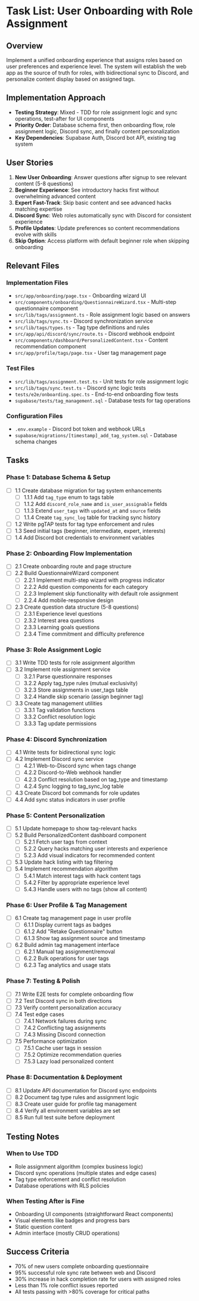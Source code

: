 # Task List: User Onboarding with Role Assignment

## Overview
Implement a unified onboarding experience that assigns roles based on user preferences and experience level. The system will establish the web app as the source of truth for roles, with bidirectional sync to Discord, and personalize content display based on assigned tags.

## Implementation Approach
- **Testing Strategy**: Mixed - TDD for role assignment logic and sync operations, test-after for UI components
- **Priority Order**: Database schema first, then onboarding flow, role assignment logic, Discord sync, and finally content personalization
- **Key Dependencies**: Supabase Auth, Discord bot API, existing tag system

## User Stories
1. **New User Onboarding**: Answer questions after signup to see relevant content (5-8 questions)
2. **Beginner Experience**: See introductory hacks first without overwhelming advanced content
3. **Expert Fast-Track**: Skip basic content and see advanced hacks matching expertise
4. **Discord Sync**: Web roles automatically sync with Discord for consistent experience
5. **Profile Updates**: Update preferences so content recommendations evolve with skills
6. **Skip Option**: Access platform with default beginner role when skipping onboarding

## Relevant Files
### Implementation Files
- `src/app/onboarding/page.tsx` - Onboarding wizard UI
- `src/components/onboarding/QuestionnaireWizard.tsx` - Multi-step questionnaire component
- `src/lib/tags/assignment.ts` - Role assignment logic based on answers
- `src/lib/tags/sync.ts` - Discord synchronization service
- `src/lib/tags/types.ts` - Tag type definitions and rules
- `src/app/api/discord/sync/route.ts` - Discord webhook endpoint
- `src/components/dashboard/PersonalizedContent.tsx` - Content recommendation component
- `src/app/profile/tags/page.tsx` - User tag management page

### Test Files
- `src/lib/tags/assignment.test.ts` - Unit tests for role assignment logic
- `src/lib/tags/sync.test.ts` - Discord sync logic tests
- `tests/e2e/onboarding.spec.ts` - End-to-end onboarding flow tests
- `supabase/tests/tag_management.sql` - Database tests for tag operations

### Configuration Files
- `.env.example` - Discord bot token and webhook URLs
- `supabase/migrations/[timestamp]_add_tag_system.sql` - Database schema changes

## Tasks

### Phase 1: Database Schema & Setup
- [ ] 1.1 Create database migration for tag system enhancements
  - [ ] 1.1.1 Add `tag_type` enum to tags table
  - [ ] 1.1.2 Add `discord_role_name` and `is_user_assignable` fields
  - [ ] 1.1.3 Extend `user_tags` with `updated_at` and `source` fields
  - [ ] 1.1.4 Create `tag_sync_log` table for tracking sync history
- [ ] 1.2 Write pgTAP tests for tag type enforcement and rules
- [ ] 1.3 Seed initial tags (beginner, intermediate, expert, interests)
- [ ] 1.4 Add Discord bot credentials to environment variables

### Phase 2: Onboarding Flow Implementation
- [ ] 2.1 Create onboarding route and page structure
- [ ] 2.2 Build QuestionnaireWizard component
  - [ ] 2.2.1 Implement multi-step wizard with progress indicator
  - [ ] 2.2.2 Add question components for each category
  - [ ] 2.2.3 Implement skip functionality with default role assignment
  - [ ] 2.2.4 Add mobile-responsive design
- [ ] 2.3 Create question data structure (5-8 questions)
  - [ ] 2.3.1 Experience level questions
  - [ ] 2.3.2 Interest area questions
  - [ ] 2.3.3 Learning goals questions
  - [ ] 2.3.4 Time commitment and difficulty preference

### Phase 3: Role Assignment Logic
- [ ] 3.1 Write TDD tests for role assignment algorithm
- [ ] 3.2 Implement role assignment service
  - [ ] 3.2.1 Parse questionnaire responses
  - [ ] 3.2.2 Apply tag_type rules (mutual exclusivity)
  - [ ] 3.2.3 Store assignments in user_tags table
  - [ ] 3.2.4 Handle skip scenario (assign beginner tag)
- [ ] 3.3 Create tag management utilities
  - [ ] 3.3.1 Tag validation functions
  - [ ] 3.3.2 Conflict resolution logic
  - [ ] 3.3.3 Tag update permissions

### Phase 4: Discord Synchronization
- [ ] 4.1 Write tests for bidirectional sync logic
- [ ] 4.2 Implement Discord sync service
  - [ ] 4.2.1 Web-to-Discord sync when tags change
  - [ ] 4.2.2 Discord-to-Web webhook handler
  - [ ] 4.2.3 Conflict resolution based on tag_type and timestamp
  - [ ] 4.2.4 Sync logging to tag_sync_log table
- [ ] 4.3 Create Discord bot commands for role updates
- [ ] 4.4 Add sync status indicators in user profile

### Phase 5: Content Personalization
- [ ] 5.1 Update homepage to show tag-relevant hacks
- [ ] 5.2 Build PersonalizedContent dashboard component
  - [ ] 5.2.1 Fetch user tags from context
  - [ ] 5.2.2 Query hacks matching user interests and experience
  - [ ] 5.2.3 Add visual indicators for recommended content
- [ ] 5.3 Update hack listing with tag filtering
- [ ] 5.4 Implement recommendation algorithm
  - [ ] 5.4.1 Match interest tags with hack content tags
  - [ ] 5.4.2 Filter by appropriate experience level
  - [ ] 5.4.3 Handle users with no tags (show all content)

### Phase 6: User Profile & Tag Management
- [ ] 6.1 Create tag management page in user profile
  - [ ] 6.1.1 Display current tags as badges
  - [ ] 6.1.2 Add "Retake Questionnaire" button
  - [ ] 6.1.3 Show tag assignment source and timestamp
- [ ] 6.2 Build admin tag management interface
  - [ ] 6.2.1 Manual tag assignment/removal
  - [ ] 6.2.2 Bulk operations for user tags
  - [ ] 6.2.3 Tag analytics and usage stats

### Phase 7: Testing & Polish
- [ ] 7.1 Write E2E tests for complete onboarding flow
- [ ] 7.2 Test Discord sync in both directions
- [ ] 7.3 Verify content personalization accuracy
- [ ] 7.4 Test edge cases
  - [ ] 7.4.1 Network failures during sync
  - [ ] 7.4.2 Conflicting tag assignments
  - [ ] 7.4.3 Missing Discord connection
- [ ] 7.5 Performance optimization
  - [ ] 7.5.1 Cache user tags in session
  - [ ] 7.5.2 Optimize recommendation queries
  - [ ] 7.5.3 Lazy load personalized content

### Phase 8: Documentation & Deployment
- [ ] 8.1 Update API documentation for Discord sync endpoints
- [ ] 8.2 Document tag type rules and assignment logic
- [ ] 8.3 Create user guide for profile tag management
- [ ] 8.4 Verify all environment variables are set
- [ ] 8.5 Run full test suite before deployment

## Testing Notes

### When to Use TDD
- Role assignment algorithm (complex business logic)
- Discord sync operations (multiple states and edge cases)
- Tag type enforcement and conflict resolution
- Database operations with RLS policies

### When Testing After is Fine
- Onboarding UI components (straightforward React components)
- Visual elements like badges and progress bars
- Static question content
- Admin interface (mostly CRUD operations)

## Success Criteria
- 70% of new users complete onboarding questionnaire
- 95% successful role sync rate between web and Discord
- 30% increase in hack completion rate for users with assigned roles
- Less than 1% role conflict issues reported
- All tests passing with >80% coverage for critical paths